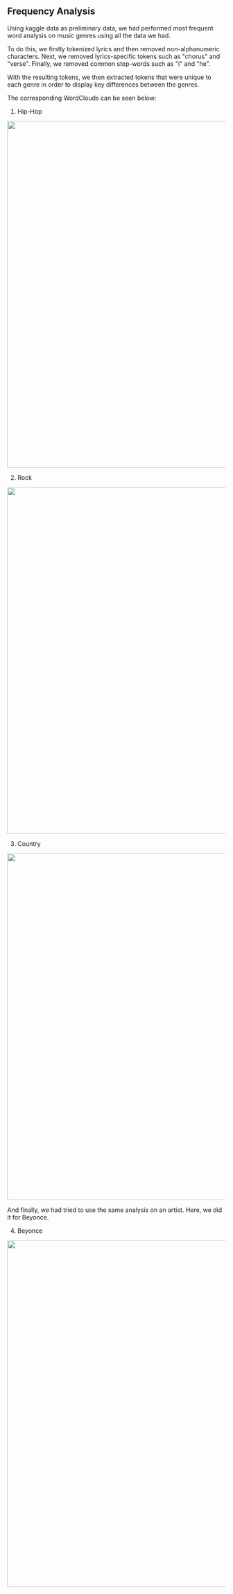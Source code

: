 ## Frequency Analysis

Using kaggle data as preliminary data, we had performed most frequent word analysis on music genres using all the data we had.

To do this, we firstly tokenized lyrics and then removed non-alphanumeric characters. Next, we removed lyrics-specific tokens such as "chorus" and "verse". Finally, we removed common stop-words such as "i" and "he".

With the resulting tokens, we then extracted tokens that were unique to each genre in order to display key differences between the genres.

The corresponding WordClouds can be seen below:

1. Hip-Hop

<img src = "/data/img/cloudhip-hopPlain" width = "800">

2. Rock

<img src = "/data/img/cloudrockPlain" width = "800">

3. Country

<img src = "/data/img/cloudcountryPlain" width = "800">

And finally, we had tried to use the same analysis on an artist. Here, we did it for Beyonce.

4. Beyonce

<img src = "/data/img/cloudbeyoncePlain" width = "800">
